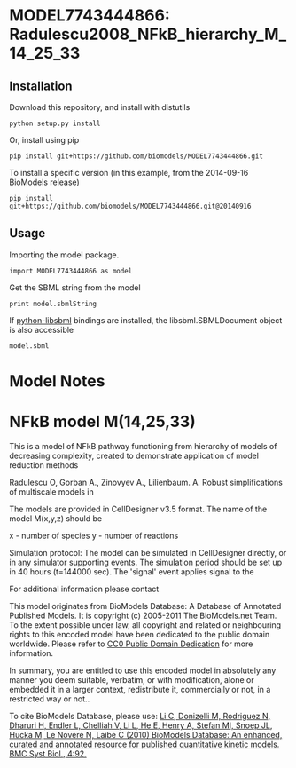 # MODEL7743444866: Radulescu2008_NFkB_hierarchy_M_14_25_33

## Installation

Download this repository, and install with distutils

`python setup.py install`

Or, install using pip

`pip install git+https://github.com/biomodels/MODEL7743444866.git`

To install a specific version (in this example, from the 2014-09-16 BioModels release)

`pip install git+https://github.com/biomodels/MODEL7743444866.git@20140916`

## Usage

Importing the model package.

`import MODEL7743444866 as model`

Get the SBML string from the model

`print model.sbmlString`

If [python-libsbml](https://pypi.python.org/pypi/python-libsbml) bindings are
installed, the libsbml.SBMLDocument object is also accessible

`model.sbml`


# Model Notes


# NFkB model M(14,25,33)

This is a model of NFkB pathway functioning from hierarchy of models of
decreasing complexity, created to demonstrate application of model reduction
methods

Radulescu O, Gorban A., Zinovyev A., Lilienbaum. A. Robust simplifications of
multiscale models in

The models are provided in CellDesigner v3.5 format. The name of the model
M(x,y,z) should be

x - number of species y - number of reactions

Simulation protocol: The model can be simulated in CellDesigner directly, or
in any simulator supporting events. The simulation period should be set up in
40 hours (t=144000 sec). The 'signal' event applies signal to the

For additional information please contact

This model originates from BioModels Database: A Database of Annotated
Published Models. It is copyright (c) 2005-2011 The BioModels.net Team.  
To the extent possible under law, all copyright and related or neighbouring
rights to this encoded model have been dedicated to the public domain
worldwide. Please refer to [CC0 Public Domain
Dedication](http://creativecommons.org/publicdomain/zero/1.0/) for more
information.

In summary, you are entitled to use this encoded model in absolutely any
manner you deem suitable, verbatim, or with modification, alone or embedded it
in a larger context, redistribute it, commercially or not, in a restricted way
or not..  
  
To cite BioModels Database, please use: [Li C, Donizelli M, Rodriguez N,
Dharuri H, Endler L, Chelliah V, Li L, He E, Henry A, Stefan MI, Snoep JL,
Hucka M, Le Novère N, Laibe C (2010) BioModels Database: An enhanced, curated
and annotated resource for published quantitative kinetic models. BMC Syst
Biol., 4:92.](http://www.ncbi.nlm.nih.gov/pubmed/20587024)


